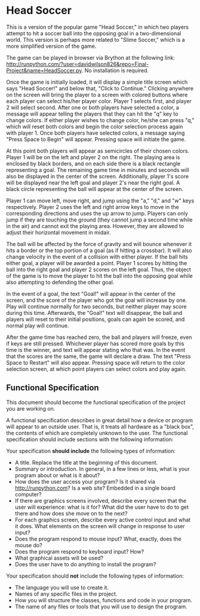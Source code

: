 # Head Soccer

This is a version of the popular game "Head Soccer," in which two players attempt to hit a soccer ball into the opposing goal in a two-dimensional world.  This version is perhaps more related to "Slime Soccer," which is a more simplified version of the game.

The game can be played in browser via Brython at the following link: http://runpython.com/?user=davidwilson826&repo=Final-Project&name=HeadSoccer.py.  No installation is required.

Once the game is initially loaded, it will display a simple title screen which says "Head Soccer!" and below that, "Click to Continue."  Clicking anywhere on the screen will bring the player to a screen with colored buttons where each player can select his/her player color.  Player 1 selects first, and player 2 will select second.  After one or both players have selected a color, a message will appear telling the players that they can hit the "q" key to change colors.  If either player wishes to change color, he/she can press "q," which will reset both colors and begin the color selection process again with player 1.  Once both players have selected colors, a message saying "Press Space to Begin" will appear.  Pressing space will initiate the game.

At this point both players will appear as semicircles of their chosen colors.  Player 1 will be on the left and player 2 on the right.  The playing area is enclosed by black borders, and on each side there is a black rectangle representing a goal.  The remaining game time in minutes and seconds will also be displayed in the center of the screen.  Additionally, player 1's score will be displayed near the left goal and player 2's near the right goal.  A black circle representing the ball will appear at the center of the screen.

Player 1 can move left, move right, and jump using the "a," "d," and "w" keys respectively.  Player 2 uses the left and right arrow keys to move in the corresponding directions and uses the up arrow to jump.  Players can only jump if they are touching the ground (they cannot jump a second time while in the air) and cannot exit the playing area.  However, they are allowed to adjust their horizontal movement in midair.

The ball will be affected by the force of gravity and will bounce whenever it hits a border or the top portion of a goal (as if hitting a crossbar).  It will also change velocity in the event of a collision with either player.  If the ball hits either goal, a player will be awarded a point.  Player 1 scores by hitting the ball into the right goal and player 2 scores on the left goal.  Thus, the object of the game is to move the player to hit the ball into the opposing goal while also attempting to defending the other goal.

In the event of a goal, the text "Goal!" will appear in the center of the screen, and the score of the player who got the goal will increase by one.  Play will continue normally for two seconds, but neither player may score during this time.  Afterwards, the "Goal!" text will disappear, the ball and players will reset to their initial positions, goals can again be scored, and normal play will continue.

After the game time has reached zero, the ball and players will freeze, even if keys are still pressed.  Whichever player has scored more goals by this time is the winner, and text will appear stating who that was.  In the event that the scores are the same, the game will declare a draw.  The text "Press Space to Restart" will also appear.  Pressing space will return to the color selection screen, at which point players can select colors and play again.

## Functional Specification

This document should become the functional specification of the project you are working on.

A functional specification describes in great detail how a device or program will appear to an
outside user. That is, it treats all hardware as a "black box", the contents of which are completely
unknown to the user. The functional specification should include sections with the following information:

Your specification **should include** the following types of information:

* A title. Replace the title at the beginning of this document.
* Summary or introduction. In general, in a few lines or less, what is your program about or what is it about?
* How does the user access your program? Is it shared via http://runpython.com? Is a web site? Embedded in 
  a single board computer? 
* If there are graphics screens involved, describe every screen that the user will experience: what is it for? 
  What did the user have to do to get there and how does she move on to the next?
* For each graphics screen, describe every active control input and what it does. What elements on the screen will
  change in response to user input?
* Does the program respond to mouse input? What, exactly, does the mouse do?
* Does the program respond to keyboard input? How?
* What graphical assets will be used?
* Does the user have to do anything to install the program?

Your specification should **not** include the following types of information:

* The language you will use to create it.
* Names of any specific files in the project.
* How you will structure the classes, functions and code in your program.
* The name of any files or tools that you will use to design the program.
